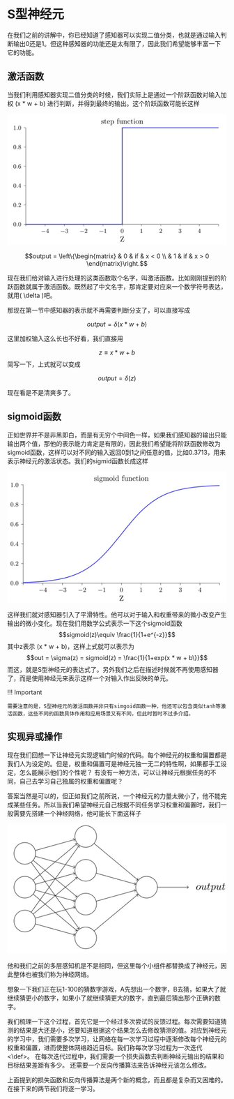 # S型神经元

在我们之前的讲解中，你已经知道了感知器可以实现二值分类，也就是通过输入判断输出0还是1。但这种感知器的功能还是太有限了，因此我们希望能够丰富一下它的功能。

## 激活函数
当我们利用感知器实现二值分类的时候，我们实际上是通过一个<def>阶跃函数</def>对输入加权 \(x * w + b\) 进行判断，并得到最终的输出。这个阶跃函数可能长这样

![](../img/01/04/jieyueFunc.jpg)

$$output = \left\{\begin{matrix}
 & 0 &  if & x < 0 \\ 
 & 1 & if & x > 0
\end{matrix}\right.$$


现在我们给对输入进行处理的这类函数取个名字，叫<def>激活函数</def>。比如刚刚提到的阶跃函数就属于激活函数。既然起了中文名字，那肯定要对应来一个数学符号表达，就用\( \delta \)吧。

那现在第一节中感知器的表示就不再需要判断分支了，可以直接写成

$$output = \delta(x * w + b)$$

这里加权输入这么长也不好看，我们直接用

$$ z \equiv x * w + b $$ 简写一下，上式就可以变成

$$output = \delta(z)$$

现在看是不是清爽多了。


## sigmoid函数


正如世界并不是非黑即白，而是有无穷个中间色一样，如果我们感知器的输出只能输出两个值，那他的表示能力肯定是有限的，因此我们希望能将<def>阶跃函数</def>修改为<def>sigmoid函数</def>，这样可以对不同的输入返回0到1之间任意的值，比如0.3713，用来表示神经元的激活状态。我们的sigmid函数长成这样

![](../img/01/04/sigmoid.jpg)

这样我们就对感知器引入了<def>平滑特性</def>。他可以对于输入和权重带来的微小改变产生输出的微小变化。现在我们用数学公式表示一下这个sigmoid函数
$$sigmoid(z)\equiv \frac{1}{1+e^{-z}}$$
其中z表示 \(x * w + b\)，这样上式就可以表示为
$$out = \sigma(z) = sigmoid(z) = \frac{1}{1+exp(x * w + b\}}$$
而这，就是<def>S型神经元</def>的表达式了。另外我们之后在描述时候就不再使用感知器了，而是使用<def>神经元</def>来表示这样一个对输入作出反映的单元。

!!! Important

	需要注意的是，S型神经元的激活函数并非只有simgoid函数一种，他还可以包含类似tanh等激活函数，这些不同的函数具体作用和应用场景又有不同，但此时暂时不过多介绍。


## 实现异或操作

现在我们回想一下让神经元实现逻辑门时候的代码。每个神经元的权重和偏置都是我们人为设定的。但是，权重和偏置可是神经元独一无二的特性啊，如果都手工设定，怎么能展示他们的个性呢？
有没有一种方法，可以让神经元根据任务的不同，自己去学习自己独属的权重和偏置呢？

答案当然是可以的，但正如我们之前所说，一个神经元的力量太微小了，他不能完成某些任务。所以当我们希望神经元自己根据不同任务学习权重和偏置时，我们一般需要先搭建一个神经网络，他可能长下面这样子

![](../img/01/04/net.jpg)

他和我们之前的多层感知机是不是相同，但这里每个小组件都替换成了神经元，因此整体也被我们称为<def>神经网络</def>。

想象一下我们正在玩1-100的猜数字游戏，A先想出一个数字，B去猜，如果大了就继续猜更小的数字，如果小了就继续猜更大的数字，直到最后猜出那个正确的数字。

我们梳理一下这个过程，首先它是一个经过多次尝试的反馈过程。每次需要知道猜测的结果是大还是小，还要知道根据这个结果怎么去修改猜测的值。对应到神经元的学习中，我们需要多次学习，让网络在每一次学习过程中逐渐修改每个神经元的权重和偏置，进而使整体网络趋近目标。我们称每次学习过程为一次<def>迭代<\def>。
在每次迭代过程中，我们需要一个<def>损失函数</def>去判断神经元输出的结果和目标结果差距有多少。
还需要一个<def>反向传播算法</def>来告诉神经元该怎么修改。

上面提到的<def>损失函数</def>和<def>反向传播算法</def>是两个新的概念，而且都是复杂而又困难的。在接下来的两节我们将逐一学习。
